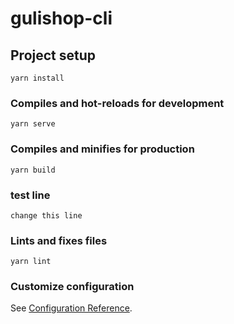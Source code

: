 # gulishop-cli

## Project setup
```
yarn install
```

### Compiles and hot-reloads for development
```
yarn serve
```

### Compiles and minifies for production
```
yarn build
```
### test line
```
change this line
```

### Lints and fixes files
```
yarn lint
```

### Customize configuration
See [Configuration Reference](https://cli.vuejs.org/config/).
